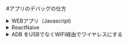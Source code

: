 #アプリのデバッグの仕方
<details>
<summary>
WEBアプリ（Javascript)
</summary>
<div>
　　PC →CHROMEのデバッガー（PC）
   
　　モバイル
	重要→android 
		https://qiita.com/kfunnytokyo/items/b19ce8b8ef7792841f22

	iPhone
	WINの場合
	https://qiita.com/riversun/items/6646ea1afdd17b96a5b2
	MACの場合
	https://qiita.com/unsoluble_sugar/items/2a3d06631a6b8259dc44
	(※ sourcemapが読み込まれず webpack.config.jsに
　　　　　devtool: 'inline-source-map'追記しビルドしたjavascriptにsource-mapを書き出す）
	
　　Chrome のリモートデバッグ(IDE editor からデバッグ）
	chrome起動にオプションをつけて起動する必要がある
WIN→
	 Chrome や　EDGEの場合
	--remote-debugging-port=9222　をショートカットのプロパティで引数を追記
MAC→
/Applications/Google\ Chrome.app/Contents/MacOS/Google\ Chrome --remote-debugging-port=9222

</div>
</details>
<details>
<summary>
	ReactNaive
</summary>
<div>
		ブラウザでデバッグ
			run in web Browser
			↓
			chrome のデバッグツール
		https://qiita.com/takaishota/items/96802dc7e522aeba058b

		android端末（シュミレーター ）でデバッグ
			PC上で　adb接続
https://tech.la-fra.com/2018/07/29/post-204/
https://developer.android.com/studio/releases/platform-tools

		android Studioからシミュレータをインストール
		サードパーティのシュミレーター 
			NOXPLAYER
			GenyMotion
		などをインストールし　開発モードにする
		
		アプリが実行されたらエミュレーターを選択し、command + Mを押してDeveloper Menuを起動
		
		　adb shell input keyevent 82　→実際のアンドロイド端末
		 
		
	VSCODE上でデバッグ
		https://qiita.com/t_okkan/items/2b6b94340b837189054c

</div>
</details>
<details>
<summary>
	ADB をUSBでなくWIFI経由でワイヤレスにする
</summary>
<div>
$adb tcpip 5555
#restarting in TCP mode port: 5555

adb connect 接続したい端末のIPアドレス:ポート番号
次にネットワーク経由で接続したい実機のIPアドレスと設定したポート番号を指定してあげます。
(実機のIPアドレスについてはDHCPから静的な割当に設定しておくと捗るかもしれません。)

$adb connect 192.168.??.??:5555

</div>
</details>
